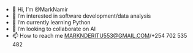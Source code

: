 - 👋 Hi, I’m @MarkNamir
- 👀 I’m interested in software development/data analysis
- 🌱 I’m currently learning Python
- 💞️ I’m looking to collaborate on AI
- 📫 How to reach me MARKNDERITU553@GMAIL.COM/+254 702 535 482

<!---
MarkNamir/MarkNamir is a ✨ special ✨ repository because its `README.md` (this file) appears on your GitHub profile.
You can click the Preview link to take a look at your changes.
--->
